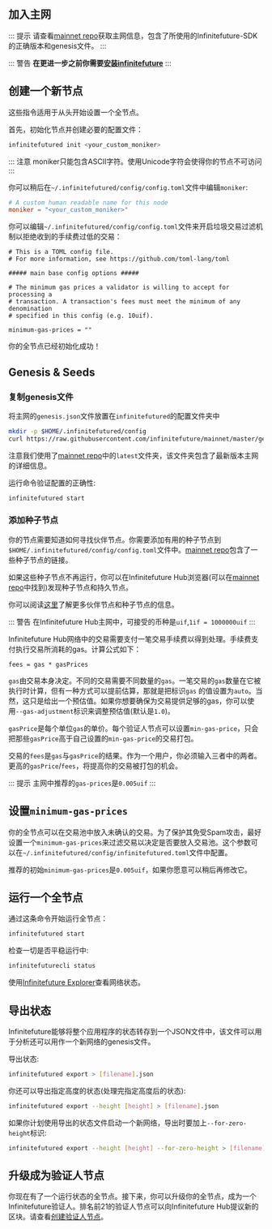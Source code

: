 ## 加入主网

::: 提示
请查看[mainnet repo](https://github.com/infinitefuturechain/mainnet)获取主网信息，包含了所使用的Infinitefuture-SDK的正确版本和genesis文件。
:::

::: 警告
**在更进一步之前你需要[安装infinitefuture](installation.md)**
:::

## 创建一个新节点

这些指令适用于从头开始设置一个全节点。

首先，初始化节点并创建必要的配置文件：

```bash
infinitefutured init <your_custom_moniker>
```

::: 注意
moniker只能包含ASCII字符。使用Unicode字符会使得你的节点不可访问
:::

你可以稍后在`~/.infinitefutured/config/config.toml`文件中编辑`moniker`:

```toml
# A custom human readable name for this node
moniker = "<your_custom_moniker>"
```

你可以编辑`~/.infinitefutured/config/config.toml`文件来开启垃圾交易过滤机制以拒绝收到的手续费过低的交易：

```
# This is a TOML config file.
# For more information, see https://github.com/toml-lang/toml

##### main base config options #####

# The minimum gas prices a validator is willing to accept for processing a
# transaction. A transaction's fees must meet the minimum of any denomination
# specified in this config (e.g. 10uif).

minimum-gas-prices = ""
```

你的全节点已经初始化成功！

## Genesis & Seeds

### 复制genesis文件

将主网的`genesis.json`文件放置在`infinitefutured`的配置文件夹中

```bash
mkdir -p $HOME/.infinitefutured/config
curl https://raw.githubusercontent.com/infinitefuture/mainnet/master/genesis.json > $HOME/.infinitefutured/config/genesis.json
```

注意我们使用了[mainnet repo](https://github.com/infinitefuturechain/mainnet)中的`latest`文件夹，该文件夹包含了最新版本主网的详细信息。

运行命令验证配置的正确性:

```bash
infinitefutured start
```

### 添加种子节点

你的节点需要知道如何寻找伙伴节点。你需要添加有用的种子节点到`$HOME/.infinitefutured/config/config.toml`文件中。[mainnet repo](https://github.com/infinitefuturechain/mainnet)包含了一些种子节点的链接。

如果这些种子节点不再运行，你可以在Infinitefuture Hub浏览器(可以在[mainnet repo](https://github.com/infinitefuturechain/mainnet)中找到)发现种子节点和持久节点。

你可以阅读[这里](https://github.com/tendermint/tendermint/blob/develop/docs/tendermint-core/using-tendermint.md#peers)了解更多伙伴节点和种子节点的信息。

::: 警告
在Infinitefuture Hub主网中，可接受的币种是`uif`,`1if = 1000000uif`
:::

Infinitefuture Hub网络中的交易需要支付一笔交易手续费以得到处理。手续费支付执行交易所消耗的gas。计算公式如下：

```
fees = gas * gasPrices
```

`gas`由交易本身决定。不同的交易需要不同数量的`gas`。一笔交易的`gas`数量在它被执行时计算，但有一种方式可以提前估算，那就是把标识`gas`
的值设置为`auto`。当然，这只是给出一个预估值。如果你想要确保为交易提供足够的gas，你可以使用`--gas-adjustment`标识来调整预估值(默认是`1.0`)。

`gasPrice`是每个单位`gas`的单价。每个验证人节点可以设置`min-gas-price`，只会把那些`gasPrice`高于自己设置的`min-gas-price`的交易打包。

交易的`fees`是`gas`与`gasPrice`的结果。作为一个用户，你必须输入三者中的两者。更高的`gasPrice`/`fees`，将提高你的交易被打包的机会。

::: 提示
主网中推荐的`gas-prices`是`0.005uif`
:::

## 设置`minimum-gas-prices`

你的全节点可以在交易池中放入未确认的交易。为了保护其免受Spam攻击，最好设置一个`minimum-gas-prices`来过滤交易以决定是否要放入交易池。这个参数可以在`~/.infinitefutured/config/infinitefutured.toml`文件中配置。

推荐的初始`minimum-gas-prices`是`0.005uif`，如果你愿意可以稍后再修改它。

## 运行一个全节点

通过这条命令开始运行全节点：

```bash
infinitefutured start
```

检查一切是否平稳运行中:

```bash
infinitefuturecli status
```

使用[Infinitefuture Explorer](https://explorer.infinitefuture.top)查看网络状态。

## 导出状态

Infinitefuture能够将整个应用程序的状态转存到一个JSON文件中，该文件可以用于分析还可以用作一个新网络的genesis文件。

导出状态:

```bash
infinitefutured export > [filename].json
```

你还可以导出指定高度的状态(处理完指定高度后的状态):

```bash
infinitefutured export --height [height] > [filename].json
```

如果你计划使用导出的状态文件启动一个新网络，导出时要加上`--for-zero-height`标识:

```bash
infinitefutured export --height [height] --for-zero-height > [filename].json
```

## 升级成为验证人节点
你现在有了一个运行状态的全节点。接下来，你可以升级你的全节点，成为一个Infinitefuture验证人。排名前21的验证人节点可以向Infinitefuture Hub提议新的区块。请查看[创建验证人节点](validators/validator-setup.md)。
